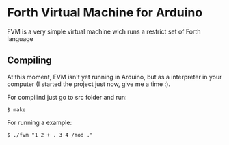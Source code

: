 Forth Virtual Machine for Arduino
=================================

FVM is a very simple virtual machine wich runs a restrict set of Forth language

Compiling
---------

At this moment, FVM isn't yet running in Arduino, but as a interpreter in your computer (I started the project just now, give me a time :).

For compilind just go to src folder and run:

	$ make

For running a example:

	$ ./fvm "1 2 + . 3 4 /mod ."

